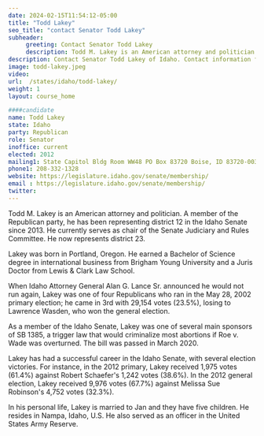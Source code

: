 ```yaml
---
date: 2024-02-15T11:54:12-05:00
title: "Todd Lakey"
seo_title: "contact Senator Todd Lakey"
subheader:
     greeting: Contact Senator Todd Lakey
     description: Todd M. Lakey is an American attorney and politician. A member of the Republican party, he is representing district 23 in the Idaho Senate since. He currently serves as chair of the Senate Judiciary and Rules Committee.
description: Contact Senator Todd Lakey of Idaho. Contact information for Todd Lakey includes email address, phone number, and mailing address.
image: todd-lakey.jpeg
video:
url:  /states/idaho/todd-lakey/
weight: 1
layout: course_home

####candidate
name: Todd Lakey
state: Idaho
party: Republican
role: Senator
inoffice: current
elected: 2012
mailing1: State Capitol Bldg Room WW48 PO Box 83720 Boise, ID 83720-0038
phone1: 208-332-1328
website: https://legislature.idaho.gov/senate/membership/
email : https://legislature.idaho.gov/senate/membership/
twitter: 
---
```


Todd M. Lakey is an American attorney and politician. A member of the Republican party, he has been representing district 12 in the Idaho Senate since 2013. He currently serves as chair of the Senate Judiciary and Rules Committee. He now represents district 23.

Lakey was born in Portland, Oregon. He earned a Bachelor of Science degree in international business from Brigham Young University and a Juris Doctor from Lewis & Clark Law School.

When Idaho Attorney General Alan G. Lance Sr. announced he would not run again, Lakey was one of four Republicans who ran in the May 28, 2002 primary election; he came in 3rd with 29,154 votes (23.5%), losing to Lawrence Wasden, who won the general election.

As a member of the Idaho Senate, Lakey was one of several main sponsors of SB 1385, a trigger law that would criminalize most abortions if Roe v. Wade was overturned. The bill was passed in March 2020.

Lakey has had a successful career in the Idaho Senate, with several election victories. For instance, in the 2012 primary, Lakey received 1,975 votes (61.4%) against Robert Schaefer's 1,242 votes (38.6%). In the 2012 general election, Lakey received 9,976 votes (67.7%) against Melissa Sue Robinson's 4,752 votes (32.3%).

In his personal life, Lakey is married to Jan and they have five children. He resides in Nampa, Idaho, U.S. He also served as an officer in the United States Army Reserve.
